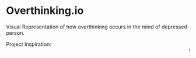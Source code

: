 # Overthinking.io
Visual Representation of how overthinking occurs in the mind of depressed person.

Project Inspiration:
<marquee> tag of HTML
